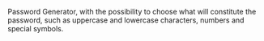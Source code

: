 Password Generator, with the possibility to choose what will constitute the password, such as uppercase and lowercase characters, numbers and special symbols.
